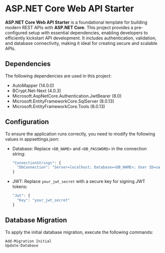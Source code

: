 # ASP.NET Core Web API Starter

**ASP.NET Core Web API Starter** is a foundational template for building modern REST APIs with **ASP.NET Core**. This project provides a pre-configured setup with essential dependencies, enabling developers to efficiently kickstart API development. It includes authentication, validation, and database connectivity, making it ideal for creating secure and scalable APIs.

## Dependencies
The following dependencies are used in this project:

* AutoMapper (14.0.0)
* BCrypt.Net-Next (4.0.3)
* Microsoft.AspNetCore.Authentication.JwtBearer (8.0)
* Microsoft.EntityFrameworkCore.SqlServer (8.0.13)
* Microsoft.EntityFrameworkCore.Tools (8.0.13)

## Configuration

To ensure the application runs correctly, you need to modify the following values in appsettings.json:

* Database: Replace `<DB_NAME>` and `<DB_PASSWORD>` in the connection string:
  ```js
  "ConnectionStrings": {
    "DbConnection": "Server=localhost; Database=<DB_NAME>; User ID=sa; Password=<DB_PASSWORD>; TrustServerCertificate=True;"
  }
  ```

* JWT: Replace `your_jwt_secret` with a secure key for signing JWT tokens:

  ```js
  "Jwt": {
    "Key": "your_jwt_secret"
  }
  ```

## Database Migration

To apply the initial database migration, execute the following commands:

```shell
Add-Migration Initial
Update-Database
```
